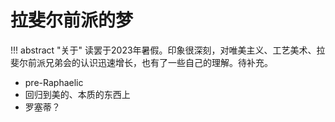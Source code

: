 # 拉斐尔前派的梦


!!! abstract "关于"
    读罢于2023年暑假。印象很深刻，对唯美主义、工艺美术、拉斐尔前派兄弟会的认识迅速增长，也有了一些自己的理解。待补充。

- pre-Raphaelic 
- 回归到美的、本质的东西上
- 罗塞蒂？